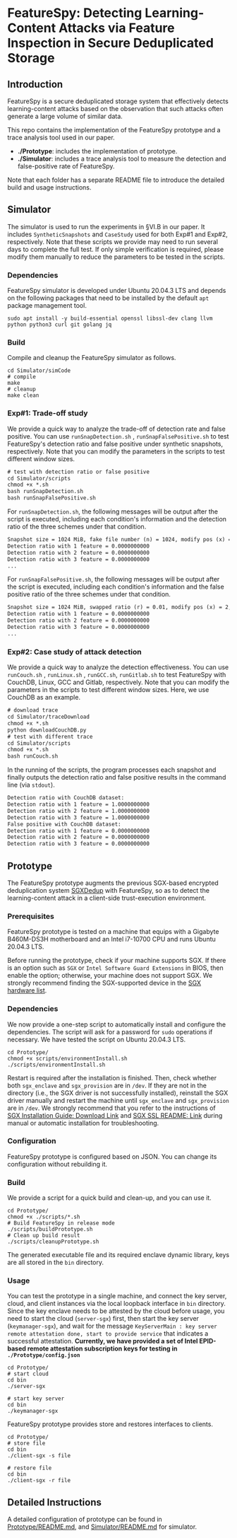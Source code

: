 # FeatureSpy: Detecting Learning-Content Attacks via Feature Inspection in Secure Deduplicated Storage

## Introduction

FeatureSpy is a secure deduplicated storage system that effectively detects learning-content attacks based on the observation that such attacks often generate a large volume of similar data.

This repo contains the implementation of the FeatureSpy prototype and a trace analysis tool used in our paper.

* **./Prototype**: includes the implementation of prototype.
* **./Simulator**: includes a trace analysis tool to measure the detection and false-positive rate of FeatureSpy.

Note that each folder has a separate README file to introduce the detailed build and usage instructions.

## Simulator

The simulator is used to run the experiments in §VI.B in our paper. It includes `SyntheticSnapshots` and `CaseStudy` used for both Exp#1 and Exp#2, respectively. Note that these scripts we provide may need to run several days to complete the full test. If only simple verification is required, please modify them manually to reduce the parameters to be tested in the scripts.

### Dependencies

FeatureSpy simulator is developed under Ubuntu 20.04.3 LTS and depends on the following packages that need to be installed by the default `apt` package management tool.

```shell
sudo apt install -y build-essential openssl libssl-dev clang llvm python python3 curl git golang jq
```

### Build

Compile and cleanup the FeatureSpy simulator as follows.

```shell
cd Simulator/simCode
# compile
make
# cleanup
make clean
```

### Exp#1: Trade-off study

We provide a quick way to analyze the trade-off of detection rate and false positive. You can use `runSnapDetection.sh` , `runSnapFalsePositive.sh` to test FeatureSpy's detection ratio and false positive under synthetic snapshots, respectively. Note that you can modify the parameters in the scripts to test different window sizes.

```txt
# test with detection ratio or false positive
cd Simulator/scripts
chmod +x *.sh
bash runSnapDetection.sh
bash runSnapFalsePositive.sh
```

For `runSnapDetection.sh`, the following messages will be output after the script is executed, including each condition's information and the detection ratio of the three schemes under that condition.

```txt
Snapshot size = 1024 MiB, fake file number (n) = 1024, modify pos (x) = 2, modify length (y) = 2
Detection ratio with 1 feature = 0.0000000000
Detection ratio with 2 feature = 0.0000000000
Detection ratio with 3 feature = 0.0000000000
...
```

For `runSnapFalsePositive.sh`, the following messages will be output after the script is executed, including each condition's information and the false positive ratio of the three schemes under that condition.

```txt
Snapshot size = 1024 MiB, swapped ratio (r) = 0.01, modify pos (x) = 2, modify length (y) = 2
Detection ratio with 1 feature = 0.0000000000
Detection ratio with 2 feature = 0.0000000000
Detection ratio with 3 feature = 0.0000000000
...
```

### Exp#2: Case study of attack detection

We provide a quick way to analyze the detection effectiveness. You can use `runCouch.sh` , `runLinux.sh` , `runGCC.sh`, `runGitlab.sh` to test FeatureSpy with CouchDB, Linux, GCC and Gitlab, respectively. Note that you can modify the parameters in the scripts to test different window sizes. Here, we use CouchDB as an example.

```txt
# download trace
cd Simulator/traceDownload
chmod +x *.sh
python downloadCouchDB.py
# test with different trace
cd Simulator/scripts
chmod +x *.sh
bash runCouch.sh
```

In the running of the scripts, the program processes each snapshot and finally outputs the detection ratio and false positive results in the command line (via `stdout`).

```txt
Detection ratio with CouchDB dataset:
Detection ratio with 1 feature = 1.0000000000
Detection ratio with 2 feature = 1.0000000000
Detection ratio with 3 feature = 1.0000000000
False positive with CouchDB dataset:
Detection ratio with 1 feature = 0.0000000000
Detection ratio with 2 feature = 0.0000000000
Detection ratio with 3 feature = 0.0000000000
```

## Prototype

The FeatureSpy prototype augments the previous SGX-based encrypted deduplication system [SGXDedup](https://www.usenix.org/conference/atc21/presentation/ren-yanjing) with FeatureSpy, so as to detect the learning-content attack in a client-side trust-execution environment.

### Prerequisites

FeatureSpy prototype is tested on a machine that equips with a Gigabyte B460M-DS3H motherboard and an Intel i7-10700 CPU and runs Ubuntu 20.04.3 LTS.

Before running the prototype, check if your machine supports SGX. If there is an option such as `SGX` or `Intel Software Guard Extensions` in BIOS, then enable the option; otherwise, your machine does not support SGX. We strongly recommend finding the SGX-supported device in the [SGX hardware list](https://github.com/ayeks/SGX-hardware).

### Dependencies

We now provide a one-step script to automatically install and configure the dependencies. The script will ask for a password for `sudo` operations if necessary. We have tested the script on Ubuntu 20.04.3 LTS.

```shell
cd Prototype/
chmod +x scripts/environmentInstall.sh
./scripts/environmentInstall.sh
```

Restart is required after the installation is finished. Then, check whether both `sgx_enclave` and `sgx_provision` are in `/dev`. If they are not in the directory (i.e., the SGX driver is not successfully installed), reinstall the SGX driver manually and restart the machine until `sgx_enclave` and `sgx_provision` are in `/dev`. We strongly recommend that you refer to the instructions of [SGX Installation Guide: Download Link](https://download.01.org/intel-sgx/sgx-linux/2.15.1/docs/Intel_SGX_SW_Installation_Guide_for_Linux.pdf) and [SGX SSL README: Link](https://github.com/intel/intel-sgx-ssl) during manual or automatic installation for troubleshooting.

### Configuration

FeatureSpy prototype is configured based on JSON. You can change its configuration without rebuilding it.

### Build

We provide a script for a quick build and clean-up, and you can use it.

```shell
cd Prototype/
chmod +x ./scripts/*.sh
# Build FeatureSpy in release mode
./scripts/buildPrototype.sh
# Clean up build result
./scripts/cleanupPrototype.sh
```

The generated executable file and its required enclave dynamic library, keys are all stored in the `bin` directory.

### Usage

You can test the prototype in a single machine, and connect the key server, cloud, and client instances via the local loopback interface in `bin` directory. Since the key enclave needs to be attested by the cloud before usage, you need to start the cloud (`server-sgx`) first, then start the key server (`keymanager-sgx`), and wait for the message `KeyServerMain : key server remote attestation done, start to provide service` that indicates a successful attestation. **Currently, we have provided a set of Intel EPID-based remote attestation subscription keys for testing in `./Prototype/config.json`**

```shell
cd Prototype/
# start cloud
cd bin
./server-sgx

# start key server
cd bin
./keymanager-sgx
```

FeatureSpy prototype provides store and restores interfaces to clients.

```shell
cd Prototype/
# store file
cd bin
./client-sgx -s file

# restore file
cd bin
./client-sgx -r file
```

## Detailed Instructions

A detailed configuration of prototype can be found in [Prototype/README.md](Prototype/README.md), and [Simulator/README.md](Simulator/README.md) for simulator.